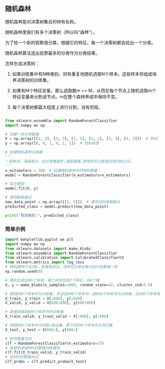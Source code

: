 
## 随机森林

随机森林是对决策树集合的特有名称。

随机森林里我们有多个决策树（所以叫“森林”）。

为了给一个新的观察值分类，根据它的特征，每一个决策树都会给出一个分类。

随机森林算法选出投票最多的分类作为分类结果。

怎样生成决策树：

1. 如果训练集中有N种类别，则有重复地随机选取N个样本。这些样本将组成培养决策树的训练集。

2. 如果有M个特征变量，那么选取数m << M，从而在每个节点上随机选取m个特征变量来分割该节点。m在整个森林养成中保持不变。

3. 每个决策树都最大程度上进行分割，没有剪枝。



```python 

from sklearn.ensemble import RandomForestClassifier
import numpy as np

# 创建一些示例数据
X = np.array([[1, 2], [2, 3], [2, 5], [3, 2], [3, 3], [4, 5]])  # 特征
y = np.array([0, 0, 1, 0, 1, 1])  # 目标标签

# 创建随机森林分类器
'''
一般来说，深度越大，拟合效果越好,速度越慢,常用的可以取值10到100之间。
'''
n_estimators = 100  # 设置随机森林中的树的数量
model = RandomForestClassifier(n_estimators=n_estimators)

# 拟合模型
model.fit(X, y)

# 预测新数据点
new_data_point = np.array([[3, 4]])  # 要预测的新数据点
predicted_class = model.predict(new_data_point)

print("预测类别:", predicted_class)

```


### 简单示例


```python 
import matplotlib.pyplot as plt
import numpy as np
from sklearn.datasets import make_blobs
from sklearn.ensemble import RandomForestClassifier
from sklearn.calibration import CalibratedClassifierCV
from sklearn.metrics import log_loss
# 随机数种子设为0，前面有讲过，这样可以保证每次运行结果都一样
np.random.seed(0)

# 随机生成1000个样本，每个样本包含2个特征，共4个簇
X, y = make_blobs(n_samples=1000, random_state=42, cluster_std=5.0)

# 用前800个样本作为训练集，并且这800个样本中，前600个样本作为训练集，后200个样本用来矫正
X_train, y_train = X[:600], y[:600]
X_valid, y_valid = X[600:800], y[600:800]

# 直接选取前800个样本作为训练集
X_train_valid, y_train_valid = X[:800], y[:800]

# 用前800个样本作为训练+验证集，剩下的200个样本作为测试集
X_test, y_test = X[800:], y[800:]

# 树的数量为25
clf = RandomForestClassifier(n_estimators=25)
# 直接使用前80%的数据训练模型
clf.fit(X_train_valid, y_train_valid)
# 后20%的数据测试，
clf_probs = clf.predict_proba(X_test)
```

